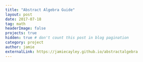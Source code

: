 ```yaml
---
title: "Abstract Algebra Guide"
layout: post
date: 2017-07-18
tag: math
headerImage: false
projects: true
hidden: true # don't count this post in blog pagination
category: project
author: jamie
externalLink: https://jamiecayley.github.io/abstractalgebra
---
```

